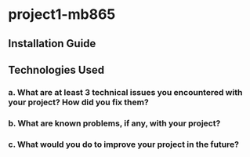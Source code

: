 # project1-mb865

## Installation Guide

## Technologies Used

### a. What are at least 3 technical issues you encountered with your project? How did you fix them?
### b. What are known problems, if any, with your project?
### c. What would you do to improve your project in the future?
